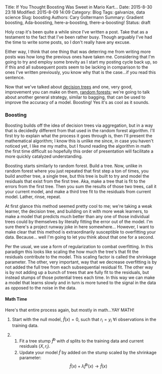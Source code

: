 Title: If You Thought Boosting Was Sweet in Mario Kart... 
Date: 2015-8-30 23:18
Modified: 2015-8-09 14:09
Category: Blog
Tags: galvanize, data science
Slug: boosting
Authors: Cary Goltermann
Summary: Gradient boosting, Ada-boosting, here-a-boosting, there-a-boosting!
Status: draft

Holy crap it's been quite a while since I've written a post. Take that as a testament to the fact that I've been rather busy. Though arguably I've had the time to write some posts, so I don't really have any excuse. 

Either way, I think that one thing that was deterring me from writing more posts was how long the previous ones have taken me. Considering that I'm going to try and employ some brevity as I start my posting cycle back up, so if this and all subsequent posts seem to be lacking in comparison to the ones I've written previously, you know why that is the case...if you read this sentence.

Now that we've talked about [decision trees](|filename|./screw_your_parameters.md) and one, very good, improvement you can make on them, [random forests](|filename|./random_forests.md); we're going to talk about another general strategy, similar to bagging, that can be used to improve the accuracy of a model. Boosting! Yes it's as cool as it sounds.

### Boosting
Boosting builds off the idea of decision trees via aggregation, but in a way that is decidedly different from that used in the random forest algorithm. I'll first try to explain what the process it goes through is, then I'll present the mathematical algorithm; I know this is unlike me since, in case you haven't noticed yet, I like me my maths, but I found reading the algorithm in math the first time difficult so hopefully this order of presentation will facilitate a more quickly catalyzed understanding.

Boosting starts similarly to random forest. Build a tree. Now, unlike in random forest where you just repeated that first step a ton of times, you build another tree, a single tree, but this tree is built to try and model the residuals that exist from the first tree. Aka, make a tree that is fit to the errors from the first tree. Then you sum the results of those two trees, call it your current model, and make a third tree fit to the residuals from current model. Lather, rinse, repeat.

At first glance this method seemed pretty cool to me; we're taking a weak learner, the decision tree, and building on it with more weak learners, to make a model that predicts much better than any one of those individual trees could by themselves by literally fitting the error out of the model. I'm sure there's a project runway joke in here somewhere... However, I want to make clear that this method is extraordinarily susceptible to overfitting your data. Because... well I'm going to let you think about that one for a second.

Per the usual, we use a form of regularization to combat overfitting. In this paradigm this looks like scaling the how much the tree's that fit the residuals contribute to the model. This scaling factor is called the shrinkage parameter. The other, very important, way that we decrease overfitting is by not added the full tree from each subsequential residual fit. The other way is by not adding up a bunch of trees that are fully fit to the residuals, but instead stumps of those potential trees each time. In this way we can make a model that learns slowly and in turn is more tuned to the signal in the data as opposed to the noise in the data.

#### Math Time
Here's that entire process again, but mostly in math...YAY MATH!

 1)  Start with the null model, $\hat{f}(x) = 0$, such that $r_i = y_i$ $\forall i$ observations in the training data.

 2)  1) Fit a tree stump $\hat{f}^b$ with $d$ splits to the training data and current residuals ($X, r_i$).
     2) Update your model $\hat{f}$ by added on the stump scaled by the shrinkage parameter:
        $$ \hat{f}(x) + \lambda \hat{f}^b(x) \to \hat{f}(x) $$
